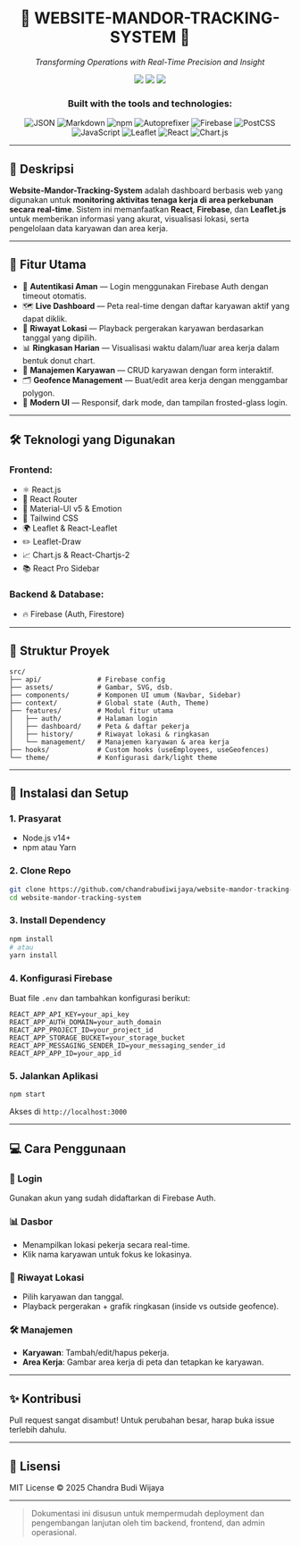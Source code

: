 <div align="center">
<h1 align="center">📍 WEBSITE-MANDOR-TRACKING-SYSTEM 📍</h1>

<p align="center"><i>Transforming Operations with Real-Time Precision and Insight</i></p>

<p align="center">
  <img src="https://img.shields.io/badge/last%20commit-last%20friday-informational?style=flat-square" />
  <img src="https://img.shields.io/badge/javascript-96.8%25-yellow?style=flat-square" />
  <img src="https://img.shields.io/badge/languages-3-blue?style=flat-square" />
</p>

 ### Built with the tools and technologies:

![JSON](https://img.shields.io/badge/JSON-black?style=for-the-badge&logo=json)
![Markdown](https://img.shields.io/badge/Markdown-black?style=for-the-badge&logo=markdown)
![npm](https://img.shields.io/badge/npm-CB3837?style=for-the-badge&logo=npm&logoColor=white)
![Autoprefixer](https://img.shields.io/badge/Autoprefixer-DD3735?style=for-the-badge&logo=autoprefixer&logoColor=white)
![Firebase](https://img.shields.io/badge/Firebase-FFCA28?style=for-the-badge&logo=firebase&logoColor=white)
![PostCSS](https://img.shields.io/badge/PostCSS-DD3A0A?style=for-the-badge&logo=postcss&logoColor=white)
![JavaScript](https://img.shields.io/badge/JavaScript-F7DF1E?style=for-the-badge&logo=javascript&logoColor=black)
![Leaflet](https://img.shields.io/badge/Leaflet-199900?style=for-the-badge&logo=leaflet&logoColor=white)
![React](https://img.shields.io/badge/React-61DAFB?style=for-the-badge&logo=react&logoColor=black)
![Chart.js](https://img.shields.io/badge/Chart.js-FF6384?style=for-the-badge&logo=chartdotjs&logoColor=white)
</div>

---

## 📘 Deskripsi

**Website-Mandor-Tracking-System** adalah dashboard berbasis web yang digunakan untuk **monitoring aktivitas tenaga kerja di area perkebunan secara real-time**. Sistem ini memanfaatkan **React**, **Firebase**, dan **Leaflet.js** untuk memberikan informasi yang akurat, visualisasi lokasi, serta pengelolaan data karyawan dan area kerja.

---

## 🚀 Fitur Utama

- 🔐 **Autentikasi Aman** — Login menggunakan Firebase Auth dengan timeout otomatis.
- 🗺️ **Live Dashboard** — Peta real-time dengan daftar karyawan aktif yang dapat diklik.
- 📍 **Riwayat Lokasi** — Playback pergerakan karyawan berdasarkan tanggal yang dipilih.
- 📊 **Ringkasan Harian** — Visualisasi waktu dalam/luar area kerja dalam bentuk donut chart.
- 👥 **Manajemen Karyawan** — CRUD karyawan dengan form interaktif.
- 🗂️ **Geofence Management** — Buat/edit area kerja dengan menggambar polygon.
- 🌙 **Modern UI** — Responsif, dark mode, dan tampilan frosted-glass login.

---

## 🛠️ Teknologi yang Digunakan

### Frontend:
- ⚛️ React.js
- 🧭 React Router
- 🎨 Material-UI v5 & Emotion
- 💨 Tailwind CSS
- 🌍 Leaflet & React-Leaflet
- ✏️ Leaflet-Draw
- 📈 Chart.js & React-Chartjs-2
- 📚 React Pro Sidebar

### Backend & Database:
- 🔥 Firebase (Auth, Firestore)

---

## 📁 Struktur Proyek

```
src/
├── api/              # Firebase config
├── assets/           # Gambar, SVG, dsb.
├── components/       # Komponen UI umum (Navbar, Sidebar)
├── context/          # Global state (Auth, Theme)
├── features/         # Modul fitur utama
│   ├── auth/         # Halaman login
│   ├── dashboard/    # Peta & daftar pekerja
│   ├── history/      # Riwayat lokasi & ringkasan
│   └── management/   # Manajemen karyawan & area kerja
├── hooks/            # Custom hooks (useEmployees, useGeofences)
└── theme/            # Konfigurasi dark/light theme
```

---

## 🧰 Instalasi dan Setup

### 1. Prasyarat
- Node.js v14+
- npm atau Yarn

### 2. Clone Repo
```bash
git clone https://github.com/chandrabudiwijaya/website-mandor-tracking-system.git
cd website-mandor-tracking-system
```

### 3. Install Dependency
```bash
npm install
# atau
yarn install
```

### 4. Konfigurasi Firebase
Buat file `.env` dan tambahkan konfigurasi berikut:
```
REACT_APP_API_KEY=your_api_key
REACT_APP_AUTH_DOMAIN=your_auth_domain
REACT_APP_PROJECT_ID=your_project_id
REACT_APP_STORAGE_BUCKET=your_storage_bucket
REACT_APP_MESSAGING_SENDER_ID=your_messaging_sender_id
REACT_APP_APP_ID=your_app_id
```

### 5. Jalankan Aplikasi
```bash
npm start
```
Akses di `http://localhost:3000`

---

## 💻 Cara Penggunaan

### 🔐 Login
Gunakan akun yang sudah didaftarkan di Firebase Auth.

### 📊 Dasbor
- Menampilkan lokasi pekerja secara real-time.
- Klik nama karyawan untuk fokus ke lokasinya.

### 🧭 Riwayat Lokasi
- Pilih karyawan dan tanggal.
- Playback pergerakan + grafik ringkasan (inside vs outside geofence).

### 🛠️ Manajemen
- **Karyawan**: Tambah/edit/hapus pekerja.
- **Area Kerja**: Gambar area kerja di peta dan tetapkan ke karyawan.

---

## ✨ Kontribusi
Pull request sangat disambut! Untuk perubahan besar, harap buka issue terlebih dahulu.

---

## 📝 Lisensi
MIT License © 2025 Chandra Budi Wijaya

---

> Dokumentasi ini disusun untuk mempermudah deployment dan pengembangan lanjutan oleh tim backend, frontend, dan admin operasional.